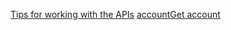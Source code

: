 
[Tips for working with the APIs](/dynamics365/business-central/dev-itpro/developer/devenv-connect-apps-tips)
[account](../resources/dynamics_account.md)[Get account](../api/dynamics_account_Get.md)

